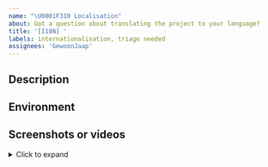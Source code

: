 ```yaml
---
name: "\U0001F310 Localisation"
about: Got a question about translating the project to your language?
title: '[I18N] '
labels: internationalisation, triage needed
assignees: 'GewoonJaap'
---
```


## Description

<!-- Describe the issue you're having -->

## Environment

<!-- Which browser and resolution are you using? -->

## Screenshots or videos

<!-- DELETE THIS SECTION IF NOT APPLICABLE -->

<details>
<summary>Click to expand</summary>

<!-- upload any screenshots or recordings here -->

</details>
